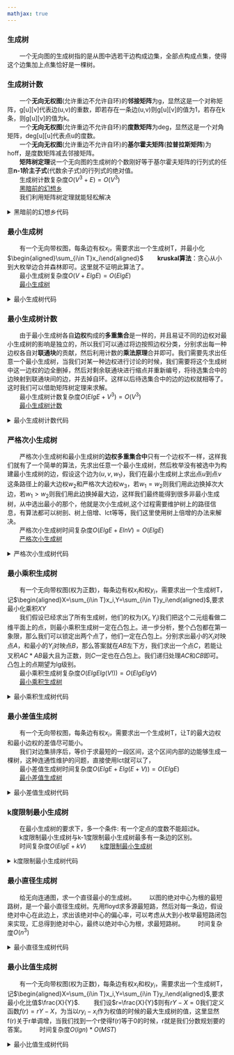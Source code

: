 ```yaml
---
mathjax: true
---
```


### 生成树
&emsp;&emsp;一个无向图的生成树指的是从图中选若干边构成边集，全部点构成点集，使得这个边集加上点集恰好是一棵树。

### 生成树计数
&emsp;&emsp;一个**无向无权图**(允许重边不允许自环)的**邻接矩阵**为g，显然这是一个对称矩阵，g\[u\]\[v\]代表边(u,v)的重数，即若存在一条边(u,v)则g\[u\]\[v\]的值为1，若存在k条，则g\[u\]\[v\]的值为k。    
&emsp;&emsp;一个**无向无权图**(允许重边不允许自环)的**度数矩阵**为deg，显然这是一个对角矩阵，deg\[u\]\[u\]代表点u的度数。    
&emsp;&emsp;一个**无向无权图**(允许重边不允许自环)的**基尔霍夫矩阵**(**拉普拉斯矩阵**)为hoff，是度数矩阵减去邻接矩阵。    
&emsp;&emsp;**矩阵树定理**说一个无向图的生成树的个数刚好等于基尔霍夫矩阵的行列式的任意**n-1阶主子式**(代数余子式)的行列式的绝对值。    
&emsp;&emsp;生成树计数复杂度$O(V^3+E)=O(V^3)$    
&emsp;&emsp;[黑暗前的幻想乡](https://www.luogu.org/problem/P4336)    
&emsp;&emsp;我们利用矩阵树定理就能轻松解决    
<details>
<summary>黑暗前的幻想乡代码</summary>
{% include_code p4336 lang:cpp cpp/p4336-生成树计数.cpp %}
</details>

<!---more-->

### 最小生成树
&emsp;&emsp;有一个无向带权图，每条边有权$x_i$，需要求出一个生成树T，并最小化$\begin{aligned}\sum_{i\in T}x_i\end{aligned}$
&emsp;&emsp;**kruskal算法**：贪心从小到大枚举边合并森林即可。这里就不证明此算法了。    
&emsp;&emsp;最小生成树复杂度$O(V+ElgE)=O(ElgE)$    
&emsp;&emsp;[最小生成树](https://www.luogu.org/problem/P3366)    
<details>
<summary>最小生成树代码</summary>
{% include_code p3366 lang:cpp cpp/p3336-最小生成树.cpp %}
</details>

### 最小生成树计数
&emsp;&emsp;由于最小生成树各自**边权**构成的**多重集合**是一样的，并且易证不同的边权对最小生成树的影响是独立的，所以我们可以通过将边按照边权分类，分别求出每一种边权各自对**联通块**的贡献，然后利用计数的**乘法原理**合并即可。我们需要先求出任意一个最小生成树，当我们对某一种边权进行讨论的时候，我们需要将这个生成树中这一边权的边全删掉，然后对剩余联通块进行缩点并重新编号，将待选集合中的边映射到联通块间的边，并去掉自环。这样以后待选集合中的边的边权就相等了。这时我们可以借助矩阵树定理来求解。    
&emsp;&emsp;最小生成树计数复杂度$O(ElgE+V^3)=O(V^3)$    
&emsp;&emsp;[最小生成树计数](https://www.luogu.org/problem/P4208)    
<details>
<summary>最小生成树计数代码</summary>
{% include_code p4208 lang:cpp cpp/p4208-最小生成树计数.cpp %}
</details>

### 严格次小生成树
&emsp;&emsp;严格次小生成树和最小生成树的**边权多重集合中**只有一个边权不一样，这样我们就有了一个简单的算法，先求出任意一个最小生成树，然后枚举没有被选中为构建最小生成树的边，假设这个边为$(u,v,w_1)$，我们在最小生成树上求出点$u$到点$v$这条路径上的最大边权$w_2$和严格次大边权$w_3$，若$w_1=w_2$则我们用此边换掉次大边，若$w_1>w_2$则我们用此边换掉最大边，这样我们最终能得到很多非最小生成树，从中选出最小的那个，他就是次小生成树,这个过程需要维护树上的路径信息，有算法都可以树剖、树上倍增、lct等等，我们这里使用树上倍增的办法来解决。    
&emsp;&emsp;严格次小生成树时间复杂度$O(ElgE+ElnV)=O(ElgE)$    
&emsp;&emsp;[严格次小生成树](https://www.luogu.org/problem/P4180)    
<details>
<summary>严格次小生成树代码</summary>
{% include_code p4180 lang:cpp cpp/p4180-严格次小生成树.cpp %}
</details>

### 最小乘积生成树
&emsp;&emsp;有一个无向带权图(权为正数)，每条边有权$x_i$和权$y_i$，需要求出一个生成树T，记$\begin{aligned}X=\sum_{i\in T}x_i,Y=\sum_{i\in T}y_i\end{aligned}$,要求最小化乘积$XY$    
&emsp;&emsp;我们假设已经求出了所有生成树，他们的权为$(X_i,Y_i)$我们把这个二元组看做二维平面上的点，则最小乘积生成树一定在凸包上。进一步分析，整个凸包都在第一象限，那么我们可以锁定出两个点了，他们一定在凸包上。分别求出最小的$X_i$对映点$A$，和最小的$Y_i$对映点$B$，那么答案就在$AB$左下方，我们求出一个点$C$，若能让叉积$AC*AB$最大且为正数，则$C$一定也在凸包上。我们递归处理$AC$和$CB$即可。凸包上的点期望为lg级别。    
&emsp;&emsp;最小乘积生成树复杂度$O(ElgElg(V!))=O(ElgElgV)$    
&emsp;&emsp;[最小乘积生成树](https://www.luogu.org/problem/P5540)    
<details>
<summary>最小乘积生成树代码</summary>
{% include_code p5540 lang:cpp cpp/p5540-最小乘积生成树.cpp %}
</details>

### 最小差值生成树
&emsp;&emsp;有一个无向带权图，每条边有权$x_i$，需要求出一个生成树T，让T的最大边权和最小边权的差值尽可能小。    
&emsp;&emsp;我们对边集排序后，等价于求最短的一段区间，这个区间内部的边能够生成一棵树，这种连通性维护的问题，直接使用lct就可以了，    
&emsp;&emsp;最小差值生成树时间复杂度$O(ElgE+Elg(E+V))=O(ElgE)$    
&emsp;&emsp;[最小差值生成树](https://www.luogu.org/problem/P4234)    
<details>
<summary>最小差值生成树代码</summary>
{% include_code p4234 lang:cpp cpp/p4234-最小差值生成树.cpp %}
</details>


### k度限制最小生成树
&emsp;&emsp;在最小生成树的要求下，多一个条件: 有一个定点的度数不能超过k。    
&emsp;&emsp;k度限制最小生成树与k-1度限制最小生成树最多有一条边的区别。    
&emsp;&emsp;时间复杂度$O(ElgE+kV)$
&emsp;&emsp;[k度限制最小生成树](http://poj.org/problem?id=1639)
<details>
<summary>k度限制最小生成树代码</summary>
{% include_code poj1639 lang:cpp cpp/poj1639-k度限制最小生成树.cpp %}
</details>

### 最小直径生成树
&emsp;&emsp;给无向连通图，求一个直径最小的生成树。
&emsp;&emsp;以图的绝对中心为根的最短路树，是一个最小直径生成树。先用floyd求多源最短路，然后对每一条边，假设绝对中心在此边上，求出该绝对中心的偏心率，可以考虑从大到小枚举最短路闭包来实现，汇总得到绝对中心，最终以绝对中心为根，求最短路树。
&emsp;&emsp;时间复杂度$O(n^3)$
<details>
<summary>最小直径生成树代码</summary>
{% include_code spoj1479 lang:cpp cpp/spoj1479-最小直径生成树.cpp %}
</details>


### 最小比值生成树
&emsp;&emsp;有一个无向带权图(权为正数)，每条边有权$x_i$和权$y_i$，需要求出一个生成树T，记$\begin{aligned}X=\sum_{i\in T}x_i,Y=\sum_{i\in T}y_i\end{aligned}$,要求最小化比值$\frac{X}{Y}$.
&emsp;&emsp;我们设$r=\frac{X}{Y}$则有$rY-X=0$我们定义函数$f(r)=rY-X$，为当以$ry_i-x_i$作为权值的时候的最大生成树的值，这里显然f(r)关于r单调增，当我们找到一个r使得f(r)等于0的时候，r就是我们分数规划要的答案。
&emsp;&emsp;时间复杂度$O(lgn)*O(MST)$
<details>
<summary>最小比值生成树代码</summary>
{% include_code poj2728 lang:cpp cpp/poj2728-最小比值生成树.cpp %}
</details>


